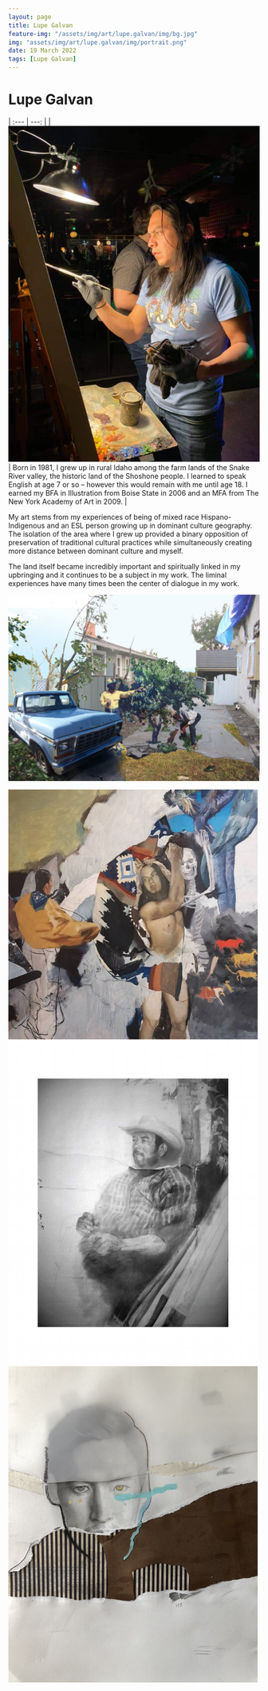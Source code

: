 ```yaml
---
layout: page
title: Lupe Galvan
feature-img: "/assets/img/art/lupe.galvan/img/bg.jpg"
img: "assets/img/art/lupe.galvan/img/portrait.png"
date: 19 March 2022
tags: [Lupe Galvan]
---
```


# Lupe Galvan

| :--- | ---: |
| ![](/assets/img/art/lupe.galvan/img/portrait.png) | Born in 1981, I grew up in rural Idaho among the farm lands of the Snake River valley, the historic land of the Shoshone people. I learned to speak English at age 7 or so – however this would remain with me until age 18. I earned my BFA in Illustration from Boise State in 2006 and an MFA from The New York Academy of Art in 2009. |

My art stems from my experiences of being of mixed race Hispano-Indigenous and an ESL person growing up in dominant culture geography. The isolation of the area where I grew up provided a binary opposition of preservation of traditional cultural practices while simultaneously creating more distance between dominant culture and myself.

The land itself became incredibly important and spiritually linked in my upbringing and it continues to be a subject in my work. The liminal experiences have many times been the center of dialogue in my work.

![](/assets/img/art/lupe.galvan/img/art1.jpg)

<div class="portfolio-grid">
  <div class="portfolio-cell">
      <img alt="" class="" src="/assets/img/art/lupe.galvan/img/art2.png" />
  </div>
  <div class="portfolio-cell">
      <img alt="" class="" src="/assets/img/art/lupe.galvan/img/art3.png" />
  </div>
  <div class="portfolio-cell">
      <img alt="" class="" src="/assets/img/art/lupe.galvan/img/art4.png" />
  </div>
</div>
